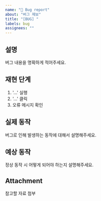 ```yaml
---
name: "🐛 Bug report"
about: "버그 제보"
title: "[BUG] "
labels: bug
assignees: ""
---
```


## 설명
버그 내용을 명확하게 적어주세요.

## 재현 단계
1. '...' 실행
2. '...' 클릭
3. 오류 메시지 확인

## 실제 동작
버그로 인해 발생하는 동작에 대해서 설명해주세요. 

## 예상 동작
정상 동작 시 어떻게 되어야 하는지 설명해주세요.

## Attachment
참고할 자료 첨부